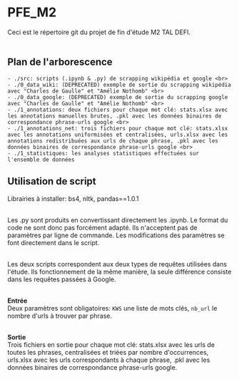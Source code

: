 # PFE_M2
Ceci est le répertoire git du projet de fin d'étude M2 TAL DEFI. <br><br>

## Plan de l'arborescence
    - ./src: scripts (.ipynb & .py) de scrapping wikipédia et google <br>
    - ./0_data_wiki: (DEPRECATED) exemple de sortie du scrapping wikipédia avec "Charles de Gaulle" et "Amélie Nothomb" <br>
    - ./0_data_google: (DEPRECATED) exemple de sortie du scrapping google avec "Charles de Gaulle" et "Amélie Nothomb" <br>
    - ./1_annotations: deux fichiers pour chaque mot clé: stats.xlsx avec les annotations manuelles brutes, .pkl avec les données binaires de correspondance phrase-urls google <br>
    - ./1_annotations_net: trois fichiers pour chaque mot clé: stats.xlsx avec les annotations uniformisées et centralisées, urls.xlsx avec les annotations redistribuées aux urls de chaque phrase, .pkl avec les données binaires de correspondance phrase-urls google <br>
    - ./1_statistiques: les analyses statistiques effectuées sur l'ensemble de données
    

## Utilisation de script
Librairies à installer: bs4, nltk, pandas==1.0.1<br><br>

Les .py sont produits en convertissant directement les .ipynb. Le format du code ne sont donc pas forcément adapté. Ils n'acceptent pas de paramètres par ligne de commande. Les modifications des paramètres se font directement dans le script. <br><br>

Les deux scripts correspondent aux deux types de requêtes utilisées dans l'étude. Ils fonctionnement de la même manière, la seule différence consiste dans les requêtes passées à Google. <br><br>

**Entrée**<br>
Deux paramètres sont obligatoires: `KWS` une liste de mots clés, `nb_url` le nombre d'urls à trouver par phrase. <br><br>

**Sortie**<br>
Trois fichiers en sortie pour chaque mot clé: stats.xlsx avec les urls de toutes les phrases, centralisées et triées par nombre d'occurrences, urls.xlsx avec les urls correspondants à chaque phrase, .pkl avec les données binaires de correspondance phrase-urls google.
